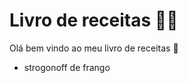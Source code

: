 # Livro de receitas :man_cook:

Olá bem vindo ao meu livro de receitas :wave:

- strogonoff de frango 
